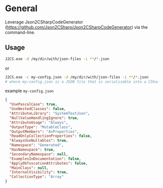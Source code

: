 
# General

Leverage Json2CSharpCodeGenerator (https://github.com/Json2CSharp/Json2CSharpCodeGenerator) via the command-line.

## Usage

```bash
J2CS.exe -d /my/dir/with/json-files -i **/*.json
```

or

```bash
J2CS.exe -c my-config.json -d /my/dir/with/json-files -i **/*.json
# where my-config.json is a JSON file that is serializable into a CSharpCodeWriterConfig object
```

example `my-config.json`

```json
{
  "UsePascalCase": true,
  "UseNestedClasses": false,
  "AttributeLibrary": "SystemTextJson",
  "NullValueHandlingIgnore": true,
  "AttributeUsage": "Always",
  "OutputType": "MutableClass",
  "OutputMembers": "AsProperties",
  "ReadOnlyCollectionProperties": false,
  "AlwaysUseNullables": true,
  "Namespace": "Generated",
  "HasNamespace": true,
  "SecondaryNamespace": null,
  "ExamplesInDocumentation": false,
  "ApplyObfuscationAttributes": false,
  "MainClass": null,
  "InternalVisibility": true,
  "CollectionType": "Array"
}
```